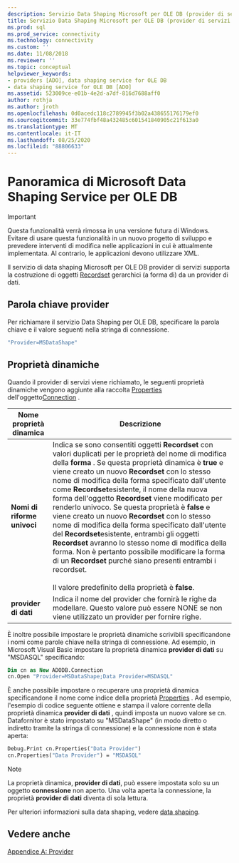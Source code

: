 ```yaml
---
description: Servizio Data Shaping Microsoft per OLE DB (provider di servizi ADO)
title: Servizio Data Shaping Microsoft per OLE DB (provider di servizi ADO) | Microsoft Docs
ms.prod: sql
ms.prod_service: connectivity
ms.technology: connectivity
ms.custom: ''
ms.date: 11/08/2018
ms.reviewer: ''
ms.topic: conceptual
helpviewer_keywords:
- providers [ADO], data shaping service for OLE DB
- data shaping service for OLE DB [ADO]
ms.assetid: 523009ce-e01b-4e2d-a7df-816d7688aff0
author: rothja
ms.author: jroth
ms.openlocfilehash: 0d0acedc118c2789945f3b02a438655176179ef0
ms.sourcegitcommit: 33e774fbf48a432485c601541840905c21f613a0
ms.translationtype: MT
ms.contentlocale: it-IT
ms.lasthandoff: 08/25/2020
ms.locfileid: "88806633"
---
```

# <a name="microsoft-data-shaping-service-for-ole-db-overview"></a>Panoramica di Microsoft Data Shaping Service per OLE DB
> [!IMPORTANT]
>  Questa funzionalità verrà rimossa in una versione futura di Windows. Evitare di usare questa funzionalità in un nuovo progetto di sviluppo e prevedere interventi di modifica nelle applicazioni in cui è attualmente implementata. Al contrario, le applicazioni devono utilizzare XML.

 Il servizio di data shaping Microsoft per OLE DB provider di servizi supporta la costruzione di oggetti [Recordset](../../reference/ado-api/recordset-object-ado.md) gerarchici (a forma di) da un provider di dati.

## <a name="provider-keyword"></a>Parola chiave provider
 Per richiamare il servizio Data Shaping per OLE DB, specificare la parola chiave e il valore seguenti nella stringa di connessione.

```vb
"Provider=MSDataShape"
```

## <a name="dynamic-properties"></a>Proprietà dinamiche
 Quando il provider di servizi viene richiamato, le seguenti proprietà dinamiche vengono aggiunte alla raccolta [Properties](../../reference/ado-api/properties-collection-ado.md) dell'oggetto[Connection](../../reference/ado-api/connection-object-ado.md) .

|Nome proprietà dinamica|Descrizione|
|---------------------------|-----------------|
|**Nomi di riforme univoci**|Indica se sono consentiti oggetti **Recordset** con valori duplicati per le proprietà del nome di modifica della **forma** . Se questa proprietà dinamica è **true** e viene creato un nuovo **Recordset** con lo stesso nome di modifica della forma specificato dall'utente come **Recordset**esistente, il nome della nuova forma dell'oggetto **Recordset** viene modificato per renderlo univoco. Se questa proprietà è **false** e viene creato un nuovo **Recordset** con lo stesso nome di modifica della forma specificato dall'utente del **Recordset**esistente, entrambi gli oggetti **Recordset** avranno lo stesso nome di modifica della forma. Non è pertanto possibile modificare la forma di un **Recordset** purché siano presenti entrambi i recordset.<br /><br /> Il valore predefinito della proprietà è **false**.|
|**provider di dati**|Indica il nome del provider che fornirà le righe da modellare. Questo valore può essere NONE se non viene utilizzato un provider per fornire righe.|

 È inoltre possibile impostare le proprietà dinamiche scrivibili specificandone i nomi come parole chiave nella stringa di connessione. Ad esempio, in Microsoft Visual Basic impostare la proprietà dinamica **provider di dati** su "MSDASQL" specificando:

```vb
Dim cn as New ADODB.Connection
cn.Open "Provider=MSDataShape;Data Provider=MSDASQL"
```

 È anche possibile impostare o recuperare una proprietà dinamica specificandone il nome come indice della proprietà [Properties](../../reference/ado-api/properties-collection-ado.md) . Ad esempio, l'esempio di codice seguente ottiene e stampa il valore corrente della proprietà dinamica **provider di dati** , quindi imposta un nuovo valore se cn. Datafornitor è stato impostato su "MSDataShape" (in modo diretto o indiretto tramite la stringa di connessione) e la connessione non è stata aperta:

```vb
Debug.Print cn.Properties("Data Provider")
cn.Properties("Data Provider") = "MSDASQL"
```

> [!NOTE]
>  La proprietà dinamica, **provider di dati**, può essere impostata solo su un oggetto **connessione** non aperto. Una volta aperta la connessione, la proprietà **provider di dati** diventa di sola lettura.

 Per ulteriori informazioni sulla data shaping, vedere [data shaping](../data/data-shaping-overview.md).

## <a name="see-also"></a>Vedere anche
 [Appendice A: Provider](./appendix-a-providers.md)